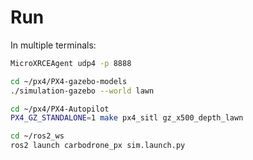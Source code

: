 # Run

In multiple terminals:

```bash
MicroXRCEAgent udp4 -p 8888
```

```bash
cd ~/px4/PX4-gazebo-models
./simulation-gazebo --world lawn
```

```bash
cd ~/px4/PX4-Autopilot
PX4_GZ_STANDALONE=1 make px4_sitl gz_x500_depth_lawn
```

```bash
cd ~/ros2_ws
ros2 launch carbodrone_px sim.launch.py
```
